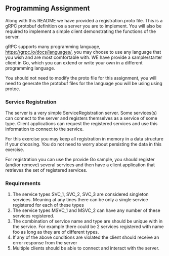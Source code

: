 ## Programming Assignment
Along with this README we have provided a registration.proto file.  This is a gRPC protobuf definition os a server you are to implement.   You will also be required to implement a simple client demonstrating the functions of the server.

gRPC supports many programming language, https://grpc.io/docs/languages/,  you may choose to use any language that you wish and are most comfortable with.  WE have provide a sample/starter client in Go, which you can extend or write your own in a different programming language.

You should not need to modify the proto file for this assignment, you will need to generate the protobuf files for the language you will be using using protoc.

### Service Registration
The server is a very simple ServiceRegistration server.  Some services(s) can connect to the server and registers themselves as a service of some type.  Client applications can request the registered services and use this information to connect to the service.

For this exercise you may keep all registration in memory in a data structure if your choosing.  You do not need to worry about persisting the data in this exercise.

For registration you can use the provide Go sample, you should register (and/or remove) several services and then have a client application that retrieves the set of registered services.


### Requirements
1. The service types SVC_1, SVC_2, SVC_3 are considered singleton services.  Meaning at any tines there can be only a single service registered for each of these types
2. The service types MSVC_1 and MSVC_2 can have any number of these services registered.
3. The combination of service name and type are should be unique with in the service.  For example there could be 2 services registered with name foo as long as they are of different types.
4. If any of the above conditions are violated the client should receive an error response from the server
5. Multiple clients should be able to connect and interact with the server.
